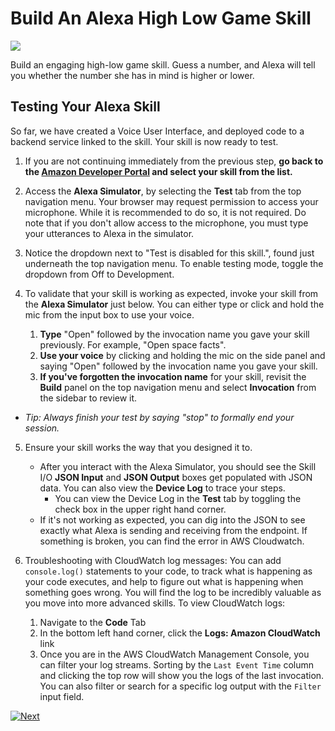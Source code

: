 # Build An Alexa High Low Game Skill
<img src="https://m.media-amazon.com/images/G/01/mobile-apps/dex/alexa/alexa-skills-kit/tutorials/quiz-game/header._TTH_.png" />

Build an engaging high-low game skill. Guess a number, and Alexa will tell you whether the number she has in mind is higher or lower.

## Testing Your Alexa Skill

So far, we have created a Voice User Interface, and deployed code to a backend service linked to the skill.  Your skill is now ready to test.

1.  If you are not continuing immediately from the previous step, **go back to the [Amazon Developer Portal](https://developer.amazon.com/alexa/console/ask?&sc_category=Owned&sc_channel=RD&sc_campaign=Evangelism2018&sc_publisher=github&sc_content=Survey&sc_detail=fact-nodejs-V2_GUI-4&sc_funnel=Convert&sc_country=WW&sc_medium=Owned_RD_Evangelism2018_github_Survey_fact-nodejs-V2_GUI-4_Convert_WW_beginnersdevs&sc_segment=beginnersdevs) and select your skill from the list.**

2. Access the **Alexa Simulator**, by selecting the **Test** tab from the top navigation menu.  Your browser may request permission to access your microphone.  While it is recommended to do so, it is not required.  Do note that if you don't allow access to the microphone, you must type your utterances to Alexa in the simulator.

3. Notice the dropdown next to "Test is disabled for this skill.", found just underneath the top navigation menu. To enable testing mode, toggle the dropdown from Off to Development.

4. To validate that your skill is working as expected, invoke your skill from the **Alexa Simulator** just below. You can either type or click and hold the mic from the input box to use your voice.
	1. **Type** "Open" followed by the invocation name you gave your skill previously. For example, "Open space facts".
	2. **Use your voice** by clicking and holding the mic on the side panel and saying "Open" followed by the invocation name you gave your skill.
	3. **If you've forgotten the invocation name** for your skill, revisit the **Build** panel on the top navigation menu and select **Invocation** from the sidebar to review it.

* *Tip: Always finish your test by saying "stop" to formally end your session.*


5. Ensure your skill works the way that you designed it to.
	* After you interact with the Alexa Simulator, you should see the Skill I/O **JSON Input** and **JSON Output** boxes get populated with JSON data. You can also view the **Device Log** to trace your steps.
		- You can view the Device Log in the **Test** tab by toggling the check box in the upper right hand corner.
	* If it's not working as expected, you can dig into the JSON to see exactly what Alexa is sending and receiving from the endpoint. If something is broken, you can find the error in AWS Cloudwatch.


6.  Troubleshooting with CloudWatch log messages: You can add `console.log()` statements to your code, to track what is happening as your code executes, and help to figure out what is happening when something goes wrong. You will find the log to be incredibly valuable as you move into more advanced skills. To view CloudWatch logs:
	1. Navigate to the **Code** Tab
	2. In the bottom left hand corner, click the **Logs: Amazon CloudWatch** link
	3. Once you are in the AWS CloudWatch Management Console, you can filter your log streams. Sorting by the `Last Event Time` column and clicking the top row will show you the logs of the last invocation. You can also filter or search for a specific log output with the `Filter` input field. 


[![Next](https://m.media-amazon.com/images/G/01/mobile-apps/dex/alexa/alexa-skills-kit/tutorials/general/buttons/button_next_customization._TTH_.png)](./customize-skill-content.md)
